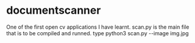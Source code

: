 # documentscanner
One of the first open cv applications I have learnt.
scan.py is the main file that is to be compiled and runned.
type python3 scan.py --image img.jpg
